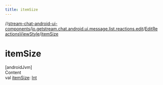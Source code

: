 ```yaml
---
title: itemSize
---
```

//[stream-chat-android-ui-components](../../../index.md)/[io.getstream.chat.android.ui.message.list.reactions.edit](../index.md)/[EditReactionsViewStyle](index.md)/[itemSize](itemSize.md)



# itemSize  
[androidJvm]  
Content  
val [itemSize](itemSize.md): [Int](https://kotlinlang.org/api/latest/jvm/stdlib/kotlin/-int/index.html)  



